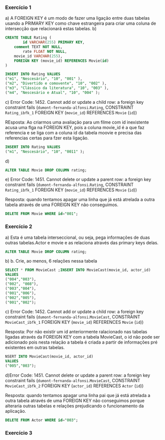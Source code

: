 
### Exercício 1
a) A  FOREIGN KEY é um modo de fazer uma ligação entre duas tabelas usando a PRIMARY KEY  como chave estrangeira para criar uma coluna de intersecção que relacionará estas tabelas.
b) 
```sql
CREATE TABLE Rating (
		id VARCHAR(255) PRIMARY KEY,
    comment TEXT NOT NULL,
		rate FLOAT NOT NULL,
    movie_id VARCHAR(255),
    FOREIGN KEY (movie_id) REFERENCES Movie(id)
)
```
```sql
INSERT INTO Rating VALUES
("m1", "Nescesário", "10", "001" ),
("m2", "Divertido e comovente", "10", "002" ),
("m3", "Clássico da literatura", "10", "003" ),
("m4", "Nescesário e Atual", "10", "004" );

```
c) Error Code: 1452. Cannot add or update a child row: a foreign key constraint fails (`dumont-fernanda-alfonsi`.`Rating`, CONSTRAINT `Rating_ibfk_1` FOREIGN KEY (`movie_id`) REFERENCES `Movie` (`id`))

REsposta: Ao criarmos uma avaliação para um filme com id inexistente acusa uma flga na FOREIGN KEY, pois a coluna movie_id é a que faz referencia e se liga com a coluna id da tabela moovie e precisa das referencias certas para fzer esta ligação.

```sql
INSERT INTO Rating VALUES
("m1", "Nescesário", "10", "0011" );
```


d) 
```sql
ALTER TABLE Movie DROP COLUMN rating;
```

e) Error Code: 1451. Cannot delete or update a parent row: a foreign key constraint fails (`dumont-fernanda-alfonsi`.`Rating`, CONSTRAINT `Rating_ibfk_1` FOREIGN KEY (`movie_id`) REFERENCES `Movie` (`id`))

Resposta: quando tentamos apagar uma linha que já está atrelada a outra tabela através de uma FOREIGN KEY não conseguimos.

```sql
DELETE FROM Movie WHERE id="001";
```
### Exercício 2

a) Esta é uma tabela interseccional, ou seja, pega informações de duas outras tabelas.Actor e movie e as relaciona através das primary keys delas. 
```sql
ALTER TABLE Movie DROP COLUMN rating;
```
b) b. Crie, ao menos, 6 relações nessa tabela
```sql
SELECT * FROM MovieCast ;INSERT INTO MovieCast(movie_id, actor_id)
VALUES
("004","003"),
("002", "008"),
("003","004"),
("001","006"),
("002","005"),
("001","002");
```
c) Error Code: 1452. Cannot add or update a child row: a foreign key constraint fails (`dumont-fernanda-alfonsi`.`MovieCast`, CONSTRAINT `MovieCast_ibfk_1` FOREIGN KEY (`movie_id`) REFERENCES `Movie` (`id`))

Resposta: Por não existir um id anteriormente ralacionado nas tabelas ligadas através da FOREIGN KEY com a tabela MovieCast, o id não pode ser adicionado pois nesta relação a tabela é criada a partir de informações pré existentes em outras tabelas. 
```sql
NSERT INTO MovieCast(movie_id, actor_id)
VALUES
("005","003");
```
d)Error Code: 1451. Cannot delete or update a parent row: a foreign key constraint fails (`dumont-fernanda-alfonsi`.`MovieCast`, CONSTRAINT `MovieCast_ibfk_2` FOREIGN KEY (`actor_id`) REFERENCES `Actor` (`id`))

Resposta: quando tentamos apagar uma linha pai que já está atrelada a outra tabela através de uma FOREIGN KEY  não conseguimos porque alteraria outras tabelas e relações prejudicando o funcionamento da aplicação.
```sql
DELETE FROM Actor WHERE id="003";
```
### Exercício 3
